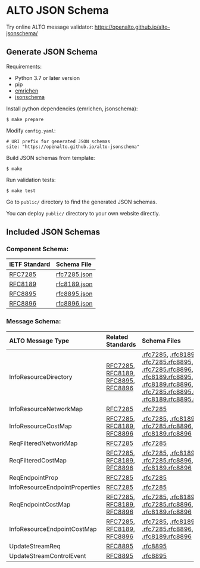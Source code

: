 # ALTO JSON Schema

Try online ALTO message validator: <https://openalto.github.io/alto-jsonschema/>

## Generate JSON Schema

Requirements:

- Python 3.7 or later version
- pip
- [emrichen](https://github.com/con2/emrichen)
- [jsonschema](https://github.com/Julian/jsonschema)

Install python dependencies (emrichen, jsonschema):

~~~
$ make prepare
~~~

Modify `config.yaml`:

~~~
# URI prefix for generated JSON schemas
site: "https://openalto.github.io/alto-jsonschema"
~~~

Build JSON schemas from template:

~~~
$ make
~~~

Run validation tests:

~~~
$ make test
~~~

Go to `public/` directory to find the generated JSON schemas.

You can deploy `public/` directory to your own website directly.

## Included JSON Schemas

### Component Schema:

| IETF Standard | Schema File |
| :------------ | :---------- |
| [RFC7285] | [rfc7285.json] |
| [RFC8189] | [rfc8189.json] |
| [RFC8895] | [rfc8895.json] |
| [RFC8896] | [rfc8896.json] |

[RFC7285]: https://tools.ietf.org/html/rfc7285
[RFC8189]: https://tools.ietf.org/html/rfc8189
[RFC8895]: https://tools.ietf.org/html/rfc8895
[RFC8896]: https://tools.ietf.org/html/rfc8896
[rfc7285.json]: https://openalto.github.io/alto-jsonschema/rfc7285.json
[rfc8189.json]: https://openalto.github.io/alto-jsonschema/rfc8189.json
[rfc8895.json]: https://openalto.github.io/alto-jsonschema/rfc8895.json
[rfc8896.json]: https://openalto.github.io/alto-jsonschema/rfc8896.json

### Message Schema:

| ALTO Message Type | Related Standards | Schema Files |
| :---------------- | :---------------- | :----------- |
| InfoResourceDirectory | [RFC7285], [RFC8189], [RFC8895], [RFC8896] | [.rfc7285][ird.rfc7285], [.rfc8189][ird.rfc8189], [.rfc7285.rfc8895][ird.rfc7285.rfc8895], [.rfc7285.rfc8896][ird.rfc7285.rfc8896], [.rfc8189.rfc8895][ird.rfc8189.rfc8895], [.rfc8189.rfc8896][ird.rfc8189.rfc8896], [.rfc7285.rfc8895.rfc8896][ird.rfc7285.rfc8895.rfc8896], [.rfc8189.rfc8895.rfc8896][ird.rfc8189.rfc8895.rfc8896] |
| InfoResourceNetworkMap | [RFC7285] | [.rfc7285][nm.rfc7285] |
| InfoResourceCostMap | [RFC7285], [RFC8189], [RFC8896] | [.rfc7285][cm.rfc7285], [.rfc8189][cm.rfc8189], [.rfc7285.rfc8896][cm.rfc7285.rfc8896], [.rfc8189.rfc8896][cm.rfc8189.rfc8896] |
| ReqFilteredNetworkMap | [RFC7285] | [.rfc7285][fnm.rfc7285] |
| ReqFilteredCostMap | [RFC7285], [RFC8189], [RFC8896] | [.rfc7285][fcm.rfc7285], [.rfc8189][fcm.rfc8189], [.rfc7285.rfc8896][fcm.rfc7285.rfc8896], [.rfc8189.rfc8896][fcm.rfc8189.rfc8896] |
| ReqEndpointProp | [RFC7285] | [.rfc7285][epsp.rfc7285] |
| InfoResourceEndpointProperties | [RFC7285] | [.rfc7285][eps.rfc7285] |
| ReqEndpointCostMap | [RFC7285], [RFC8189], [RFC8896] | [.rfc7285][ecsp.rfc7285], [.rfc8189][ecsp.rfc8189], [.rfc7285.rfc8896][ecsp.rfc7285.rfc8896], [.rfc8189.rfc8896][ecsp.rfc8189.rfc8896] |
| InfoResourceEndpointCostMap | [RFC7285], [RFC8189], [RFC8896] | [.rfc7285][ecs.rfc7285], [.rfc8189][ecs.rfc8189], [.rfc7285.rfc8896][ecs.rfc7285.rfc8896], [.rfc8189.rfc8896][ecs.rfc8189.rfc8896] |
| UpdateStreamReq | [RFC8895] | [.rfc8895][upsr.rfc8895] |
| UpdateStreamControlEvent | [RFC8895] | [.rfc8895][upsc.rfc8895] |


[ird.rfc7285]: https://openalto.github.io/alto-jsonschema/message.InfoResourceDirectory.rfc7285.json
[ird.rfc8189]: https://openalto.github.io/alto-jsonschema/message.InfoResourceDirectory.rfc8189.json
[ird.rfc7285.rfc8895]: https://openalto.github.io/alto-jsonschema/message.InfoResourceDirectory.rfc7285.rfc8895.json
[ird.rfc7285.rfc8896]: https://openalto.github.io/alto-jsonschema/message.InfoResourceDirectory.rfc7285.rfc8896.json
[ird.rfc8189.rfc8895]: https://openalto.github.io/alto-jsonschema/message.InfoResourceDirectory.rfc8189.rfc8895.json
[ird.rfc8189.rfc8896]: https://openalto.github.io/alto-jsonschema/message.InfoResourceDirectory.rfc8189.rfc8896.json
[ird.rfc7285.rfc8895.rfc8896]: https://openalto.github.io/alto-jsonschema/message.InfoResourceDirectory.rfc7285.rfc8895.rfc8896.json
[ird.rfc8189.rfc8895.rfc8896]: https://openalto.github.io/alto-jsonschema/message.InfoResourceDirectory.rfc8189.rfc8895.rfc8896.json

[nm.rfc7285]: https://openalto.github.io/alto-jsonschema/message.InfoResourceNetworkMap.rfc7285.json

[cm.rfc7285]: https://openalto.github.io/alto-jsonschema/message.ReqFilteredCostMap.rfc7285.json
[cm.rfc8189]: https://openalto.github.io/alto-jsonschema/message.ReqFilteredCostMap.rfc8189.json
[cm.rfc7285.rfc8896]: https://openalto.github.io/alto-jsonschema/message.ReqFilteredCostMap.rfc7285.rfc8896.json
[cm.rfc8189.rfc8896]: https://openalto.github.io/alto-jsonschema/message.ReqFilteredCostMap.rfc8189.rfc8896.json

[fnm.rfc7285]: https://openalto.github.io/alto-jsonschema/message.ReqFilteredNetworkMap.rfc7285.json

[fcm.rfc7285]: https://openalto.github.io/alto-jsonschema/message.ReqFilteredCostMap.rfc7285.json
[fcm.rfc8189]: https://openalto.github.io/alto-jsonschema/message.ReqFilteredCostMap.rfc8189.json
[fcm.rfc7285.rfc8896]: https://openalto.github.io/alto-jsonschema/message.ReqFilteredCostMap.rfc7285.rfc8896.json
[fcm.rfc8189.rfc8896]: https://openalto.github.io/alto-jsonschema/message.ReqFilteredCostMap.rfc8189.rfc8896.json

[epsp.rfc7285]: https://openalto.github.io/alto-jsonschema/message.ReqEndpointProp.rfc7285.json

[eps.rfc7285]: https://openalto.github.io/alto-jsonschema/message.InfoResourceEndpointProperties.rfc7285.json

[ecsp.rfc7285]: https://openalto.github.io/alto-jsonschema/message.ReqEndpointCostMap.rfc7285.json
[ecsp.rfc8189]: https://openalto.github.io/alto-jsonschema/message.ReqEndpointCostMap.rfc8189.json
[ecsp.rfc7285.rfc8896]: https://openalto.github.io/alto-jsonschema/message.ReqEndpointCostMap.rfc7285.rfc8896.json
[ecsp.rfc8189.rfc8896]: https://openalto.github.io/alto-jsonschema/message.ReqEndpointCostMap.rfc8189.rfc8896.json

[ecs.rfc7285]: https://openalto.github.io/alto-jsonschema/message.InfoResourceEndpointCostMap.rfc7285.json
[ecs.rfc8189]: https://openalto.github.io/alto-jsonschema/message.InfoResourceEndpointCostMap..rfc8189.json
[ecs.rfc7285.rfc8896]: https://openalto.github.io/alto-jsonschema/message.InfoResourceEndpointCostMap.rfc7285.rfc8896.json
[ecs.rfc8189.rfc8896]: https://openalto.github.io/alto-jsonschema/message.InfoResourceEndpointCostMap.rfc8189.rfc8896.json

[upsr.rfc8895]: https://openalto.github.io/alto-jsonschema/message.UpdateStreamReq.rfc8895.json

[upsc.rfc8895]: https://openalto.github.io/alto-jsonschema/message.UpdateStreamControlEvent.rfc8895.json